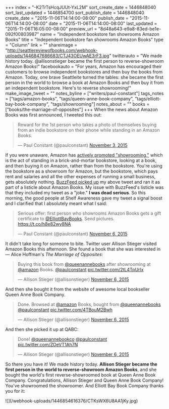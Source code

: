 +++
index = "-K2TrTsHcqJUUt-YxL2M"
sort_create_date = 1446848040
sort_last_updated = 1446854700
sort_publish_date = 1446848040
create_date = "2015-11-06T14:14:00-08:00"
publish_date = "2015-11-06T14:14:00-08:00"
date = "2015-11-06T14:14:00-08:00"
last_updated = "2015-11-06T16:05:00-08:00"
preview_url = "8d48a643-e9a8-83ed-be1e-092f00803987"
name = "Independent bookstore fan showrooms Amazon Books"
title = "Independent bookstore fan showrooms Amazon Books"
type = "Column"
link = ""
shareimage = "http://seattlereviewofbooks.com/webhook-uploads/1446847686683/CTJ43OEUwAE3rF3.jpg"
twitterauto = "We made history today. @allisonstieger became the first person to reverse-showroom Amazon Books!"
facebookauto = "For years, Amazon has encouraged their customers to browse independent bookstores and then buy the books from Amazon. Today, one brave Seattleite turned the tables: she became the first person in the world to browse a book at Amazon Books and then buy it from an independent bookstore. Here's to reverse showrooming!"
make_image_tweet = ""
notes_byline = ["writers/paul-constant"]
tags_notes = ["tags/amazon-books", "tags/queen-anne-book-company", "tags/elliott-bay-book-company", "tags/showrooming"]
notes_about = ""
books = ["books/the-marriage-of-opposites"]
+++
When the news about Amazon Books was first announced, I tweeted this out:

<blockquote class="twitter-tweet" lang="en"><p lang="en" dir="ltr">Reward for the 1st person who takes a photo of themselves buying from an indie bookstore on their phone while standing in an Amazon Books.</p>&mdash; Paul Constant (@paulconstant) <a href="https://twitter.com/paulconstant/status/661340177055420416">November 3, 2015</a></blockquote>

If you were unaware, Amazon has [actively promoted "showrooming,"](http://www.mobilecommercedaily.com/amazon-takes-showrooming-to-next-level-with-image-recognition) which is the act of standing in a brick-and-mortar bookstore, looking at a book, and then buying it on Amazon, rather than from the bookstore. You're using the bookstore as a showroom for Amazon, but the bookstore, which pays rent and salaries and all the other expenses of running a small business, gets absolutely nothing. [BuzzFeed picked up](http://www.buzzfeed.com/danieldalton/support-your-local-bookshop?utm_term=.yxb5EGxEE#.ebMjkyQkk) my above tweet and ran it as part of a listicle about Amazon Books. My issue with BuzzFeed's listicle was that they included my tweet as a "joke." **I was dead serious**. So this morning, the good people at Shelf Awareness gave my tweet a signal boost and I clarified that I absolutely meant what I said:

<blockquote class="twitter-tweet" lang="en"><p lang="en" dir="ltr">Serious offer: first person who showrooms Amazon Books gets a gift certificate to <a href="https://twitter.com/ElliottBayBooks">@ElliottBayBooks</a>. Send pictures. <a href="https://t.co/h8e82wy8NA">https://t.co/h8e82wy8NA</a></p>&mdash; Paul Constant (@paulconstant) <a href="https://twitter.com/paulconstant/status/662696253621301248">November 6, 2015</a></blockquote>

It didn't take long for someone to bite. Twitter user Allison Stieger visited Amazon Books this afternoon. She found a book that she was interested in — Alice Hoffman's *The Marriage of Opposites*:

<blockquote class="twitter-tweet" lang="en"><p lang="en" dir="ltr">Buying this book from <a href="https://twitter.com/queenannebooks">@queenannebooks</a> after showrooming at <a href="https://twitter.com/amazon">@amazon</a> Books. <a href="https://twitter.com/paulconstant">@paulconstant</a> <a href="https://t.co/2tL4TpUrlx">pic.twitter.com/2tL4TpUrlx</a></p>&mdash; Allison Stieger (@allisonstieger) <a href="https://twitter.com/allisonstieger/status/662724992895848449">November 6, 2015</a></blockquote>

And then she bought it from the website of awesome local bookseller Queen Anne Book Company.

<blockquote class="twitter-tweet" lang="en"><p lang="en" dir="ltr">Done. Browsed at <a href="https://twitter.com/amazon">@amazon</a> Books, bought from <a href="https://twitter.com/queenannebooks">@queenannebooks</a> <a href="https://twitter.com/paulconstant">@paulconstant</a> <a href="https://t.co/4TBouM2Bwh">pic.twitter.com/4TBouM2Bwh</a></p>&mdash; Allison Stieger (@allisonstieger) <a href="https://twitter.com/allisonstieger/status/662727439106179072">November 6, 2015</a></blockquote>

And then she picked it up at QABC: 

<blockquote class="twitter-tweet" lang="en"><p lang="en" dir="ltr">Done! <a href="https://twitter.com/queenannebookco">@queenannebookco</a> <a href="https://twitter.com/paulconstant">@paulconstant</a> <a href="https://t.co/ZOeVT1Ah7N">pic.twitter.com/ZOeVT1Ah7N</a></p>&mdash; Allison Stieger (@allisonstieger) <a href="https://twitter.com/allisonstieger/status/662735640631468032">November 6, 2015</a></blockquote>

So there you have it! We made history today. **Allison Stieger became the first person in the world to reverse-showroom Amazon Books**, and she bought the world's first reverse-showroomed book at Queen Anne Book Company. Congratulations, Allison Stieger and Queen Anne Book Company! You've showroomed the showroomer. And Elliott Bay Book Company thanks you for it:

<p class="image">![](/webhook-uploads/1446854616376/CTKsWX6U8AA1jKy.jpg)</p>